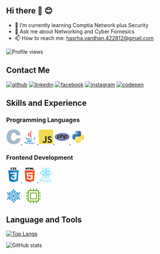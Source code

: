 ## Hi there 👋 :blush:

- 🌱 I’m currently learning Comptia Network plus Security 
- 💬 Ask me about Networking and Cyber Fornesics 
- 📫 How to reach me: hasrha.vardhan.422812@gmail.com

![Profile views](https://gpvc.arturio.dev/Starlord-Code)  

## Contact Me

[<img src='https://cdn.jsdelivr.net/npm/simple-icons@3.0.1/icons/github.svg' alt='github' height='20'>](https://github.com/Starlord-Code)   [<img src='https://cdn.jsdelivr.net/npm/simple-icons@3.0.1/icons/linkedin.svg' alt='linkedin' height='20'>](https://www.linkedin.com/in/harsha-vardhan-dangeti-884197191/)   [<img src='https://cdn.jsdelivr.net/npm/simple-icons@3.0.1/icons/facebook.svg' alt='facebook' height='20'>](https://www.facebook.com/profile.php?id=100007072383810)   [<img src='https://cdn.jsdelivr.net/npm/simple-icons@3.0.1/icons/instagram.svg' alt='instagram' height='20'>](https://www.instagram.com/___h.a.r.s.h.a____/)  [<img src='https://cdn.jsdelivr.net/npm/simple-icons@3.0.1/icons/codepen.svg' alt='codepen' height='20'>](https://codepen.io/starlord-code)  


## Skills and Experience

### Programming Languages
<p align="left"> <a href="https://www.cprogramming.com/" target="_blank"> <img src="https://raw.githubusercontent.com/devicons/devicon/master/icons/c/c-original.svg" alt="c" width="40" height="40"/> </a> <a href="https://www.java.com" target="_blank"> <img src="https://raw.githubusercontent.com/devicons/devicon/master/icons/java/java-original.svg" alt="java" width="40" height="40"/> </a> <a href="https://developer.mozilla.org/en-US/docs/Web/JavaScript" target="_blank"> <img src="https://raw.githubusercontent.com/devicons/devicon/master/icons/javascript/javascript-original.svg" alt="javascript" width="40" height="40"/> </a> <a href="https://www.php.net" target="_blank"> <img src="https://raw.githubusercontent.com/devicons/devicon/master/icons/php/php-original.svg" alt="php" width="40" height="40"/> </a> <a href="https://www.python.org" target="_blank"> <img src="https://raw.githubusercontent.com/devicons/devicon/master/icons/python/python-original.svg" alt="python" width="40" height="40"/> </a> </p>

### Frontend Development
<p align="left"> <a href="https://www.w3schools.com/css/" target="_blank"> <img src="https://raw.githubusercontent.com/devicons/devicon/master/icons/css3/css3-original-wordmark.svg" alt="css3" width="40" height="40"/> </a> <a href="https://www.w3.org/html/" target="_blank"> <img src="https://raw.githubusercontent.com/devicons/devicon/master/icons/html5/html5-original-wordmark.svg" alt="html5" width="40" height="40"/> </a> <a href="https://reactjs.org/" target="_blank"> <img src="https://raw.githubusercontent.com/devicons/devicon/master/icons/react/react-original-wordmark.svg" alt="react" width="40" height="40"/> </a> </p>


<a href='https://archiveprogram.github.com/'><img src='https://raw.githubusercontent.com/acervenky/animated-github-badges/master/assets/acbadge.gif' width='40' height='40'></a> <a href='https://docs.github.com/en/developers'><img src='https://raw.githubusercontent.com/acervenky/animated-github-badges/master/assets/devbadge.gif' width='40' height='40'></a> 

## Language and Tools


[![Top Langs](https://github-readme-stats.vercel.app/api/top-langs/?username=Starlord-Code&layout=compact&theme=radical)](https://github.com/Starlord-Code)

![GitHub stats](https://github-readme-stats.vercel.app/api?username=Starlord-Code&show_icons=trueRtheme=black)  

 





